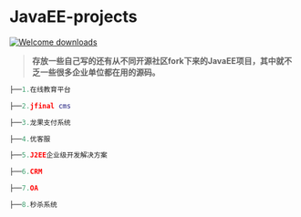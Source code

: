 # JavaEE-projects
[![Welcome downloads](https://img.shields.io/badge/downloads-349m%20total-brightgreen.svg)](https://github.com/ScarlettRay/JavaEE-projects/archive/master.zip)

>**存放一些自己写的还有从不同开源社区fork下来的JavaEE项目，其中就不乏一些很多企业单位都在用的源码。**
```lua
├──1.在线教育平台

├──2.jfinal cms

├──3.龙果支付系统

├──4.优客服

├──5.J2EE企业级开发解决方案

├──6.CRM

├──7.OA

├──8.秒杀系统
```
